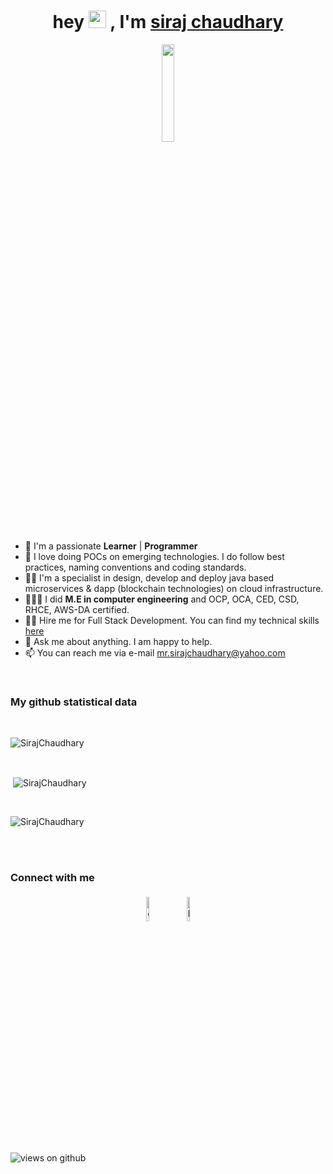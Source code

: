 <h1 align="center">hey <img src="https://media.giphy.com/media/hvRJCLFzcasrR4ia7z/giphy.gif" width="28px" height="28px"> , I'm <a href="https://www.linkedin.com/in/sirajchaudhary/">siraj chaudhary</a></h1>

<p align="center">
<img width="20%" src="https://img.icons8.com/ios-filled/96/000000/programming.png"/>
</p>


- 🌱 I'm a passionate **Learner** | **Programmer**
- 🔭 I love doing POCs on emerging technologies. I do follow best practices, naming conventions and coding standards.
- 👨‍💻 I'm a specialist in design, develop and deploy java based microservices & dapp (blockchain technologies) on cloud infrastructure.
- 👨🏻‍🎓 I did **M.E in computer engineering** and OCP, OCA, CED, CSD, RHCE, AWS-DA certified.
- 🧑‍💼 Hire me for Full Stack Development. You can find my technical skills <a href="http://www.sirajchaudhary.com/#skills">here</a>
- 💬 Ask me about anything. I am happy to help.
- 📫 You can reach me via e-mail mr.sirajchaudhary@yahoo.com

<br>

### My github statistical data
<br>
<p><img align="center"
    src="https://github-readme-stats.vercel.app/api/top-langs?username=SirajChaudhary&show_icons=true&locale=en&bg_color=0d1117&text_color=ffffff&layout=compact"
    alt="SirajChaudhary" 
    bg_color=#808080/></p>

<br>

<p>&nbsp;<img align="center" src="https://github-readme-stats.vercel.app/api?username=SirajChaudhary&show_icons=true&locale=en&bg_color=0d1117&text_color=ffffff&repo=convoychat"
    alt="SirajChaudhary" /></p>

<br>

<p><img align="center" src="https://github-readme-streak-stats.herokuapp.com/?user=SirajChaudhary&theme=dark&background=0d1117&date_format=M%20j%5B%2C%20Y%5D" alt="SirajChaudhary" /></p>


<br><br>
### Connect with me

<p align="center">
	<a href="https://github.com/SirajChaudhary"><img alt="github" width="10%" style="padding:5px" src="https://img.icons8.com/clouds/100/000000/github.png"/></a>
	<a href="https://www.linkedin.com/in/sirajchaudhary/"><img alt="linkedin" width="10%" style="padding:5px" src="https://img.icons8.com/clouds/100/000000/linkedin.png"/></a>
</p>

<!--
**SirajChaudhary/SirajChaudhary** is a ✨ _special_ ✨ repository because its `README.md` (this file) appears on your GitHub profile.

Here are some ideas to get you started:

- 🔭 I’m currently working on ...
- 🌱 I’m currently learning ...
- 👯 I’m looking to collaborate on ...
- 🤔 I’m looking for help with ...
- 💬 Ask me about ...
- 📫 How to reach me: ...
- 😄 Pronouns: ...
- ⚡ Fun fact: ...
-->

<img src="https://komarev.com/ghpvc/?username=SirajChaudhary&label=Views&color=brightgreen&style=flat-square" alt="views on github" />
